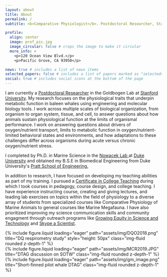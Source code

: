 ```yaml
---
layout: about
title: About
permalink: /
subtitle: <b>Comparative Physiologist</b>. Postdoctoral Researcher, Stanford University

profile:
  align: center
  image: prof_pic.jpg
  image_circular: false # crops the image to make it circular
  more_info: >
    <p>120 Ocean View Blvd.</p>
    <p>Pacific Grove, CA 93950</p>

news: true # includes a list of news items
selected_papers: false # includes a list of papers marked as "selected={true}"
social: true # includes social icons at the bottom of the page
---
```


I am currently a <a href = "https://profiles.stanford.edu/ashley-blawas"> Postdoctoral Researcher</a> in the Goldbogen Lab at <a href="https://hopkinsmarinestation.stanford.edu/"> Stanford University</a>. My research focuses on the physiological traits that underpin  metabolic function in baleen whales using engineering and molecular biology tools.  I work across multiple scales of biological organization, from organism to organ system, tissue, and cell, to answer questions about how animals sustain physiological function at the limits of organismal performance. I work on answering questions about drivers of oxygen/nutrient transport, limits to metabolic function in oxygen/nutrient-limited behavioral states and environments, and how adaptations to these challenges differ across organisms during acute versus chronic oxygen/nutrient stress. 

I completed by Ph.D. in Marine Science in the <a href="https://sites.nicholas.duke.edu/nowacek/"> Nowacek Lab </a> at <a href="https://nicholas.duke.edu/marinelab"> Duke University</a> and obtained my B.S.E in Biomedical Engineering from Duke University's <a href="https://pratt.duke.edu/"> Pratt School of Engineering. </a>

In addition to research, I have focused on developing my teaching abilities as part of my training. I pursued a <a href="https://gradschool.duke.edu/professional-development/programs/certificate-college-teaching">Certificate in College Teaching</a> during which I took courses in pedagogy, course design, and college teaching.  I have experience instructing course, creating and giving lectures, and leading lab exercises on topics within the field of physiology to a diverse array of students from specialized courses like Comparative Physiology of Marine Animals to general courses like Marine Megafauna. I have also prioritized improving my science communication skills and community engagment through outreach programs like <a href="https://sites.duke.edu/gest/">Growing Equity in Science and Technology</a> and <a href="https://www.skypeascientist.com/">Skype a Scientist</a>. 

<div class="row">
    <div class="col-sm mt-3 mt-md-0">
        {% include figure.liquid loading="eager" path="assets/img/DQO2018.png" title="DQ respirometry study" style="height: 50px" class="img-fluid rounded z-depth-1" %}
    </div>
    <div class="col-sm mt-3 mt-md-0">
        {% include figure.liquid loading="eager" path="assets/img/MCR2019.JPG" title="DTAG discussion on SOTW" class="img-fluid rounded z-depth-1" %}
    </div>
    <div class="col-sm mt-3 mt-md-0">
        {% include figure.liquid loading="eager" path="assets/img/gm_image.png" title="Short-finned pilot whale DTAG" class="img-fluid rounded z-depth-1" %}
    </div>
</div>
